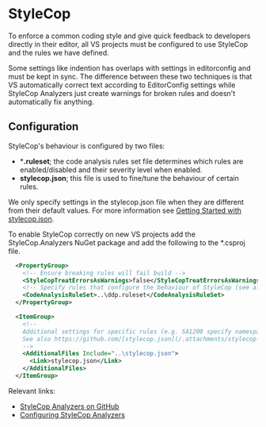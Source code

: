 # StyleCop

To enforce a common coding style and give quick feedback to developers directly in their editor, all VS projects must be configured to use StyleCop and the rules we have defined.

Some settings like indention has overlaps with settings in editorconfig and must be kept in sync. The difference between these two techniques is that VS automatically correct text according to EditorConfig settings while StyleCop Analyzers just create warnings for broken rules and doesn't automatically fix anything.

## Configuration

StyleCop's behaviour is configured by two files:

- ***.ruleset**; the code analysis rules set file determines which rules are enabled/disabled and their severity level when enabled.
- **stylecop.json**; this file is used to fine/tune the behaviour of certain rules.

We only specify settings in the stylecop.json file when they are different from their default values. For more information see [Getting Started with stylecop.json](https://github.com/DotNetAnalyzers/StyleCopAnalyzers/blob/master/documentation/Configuration.md#getting-started-with-stylecopjson).

To enable StyleCop correctly on new VS projects add the StyleCop.Analyzers NuGet package and add the following to the *.csproj file.

```xml
  <PropertyGroup>
    <!-- Ensure breaking rules will fail build -->
    <StyleCopTreatErrorsAsWarnings>false</StyleCopTreatErrorsAsWarnings>
    <!-- Specify rules that configure the behaviour of StyleCop (see also https://github.com/DotNetAnalyzers/StyleCopAnalyzers/blob/master/DOCUMENTATION.md) -->
    <CodeAnalysisRuleSet>..\ddp.ruleset</CodeAnalysisRuleSet>
  </PropertyGroup>

  <ItemGroup>
    <!-- 
    Additional settings for specific rules (e.g. SA1200 specify namespaces must be placed correctly, the json file then defines what "correctly" means) 
    See also https://github.com/[stylecop.json](/.attachments/stylecop-7bcfd8c3-0d51-4c58-8a4e-5a765bd414b4.json)[stylecop.json](/.attachments/stylecop-e24d6a9d-974b-47c7-9958-859f8fa6200e.json)DotNetAnalyzers/StyleCopAnalyzers/blob/master/documentation/Configuration.md
    -->
    <AdditionalFiles Include="..\stylecop.json">
      <Link>stylecop.json</Link>
    </AdditionalFiles>
  </ItemGroup>
```

Relevant links:
- [StyleCop Analyzers on GitHub](https://github.com/DotNetAnalyzers/StyleCopAnalyzers)
- [Configuring StyleCop Analyzers](https://github.com/DotNetAnalyzers/StyleCopAnalyzers/blob/master/documentation/Configuration.md#getting-started-with-stylecopjson)

